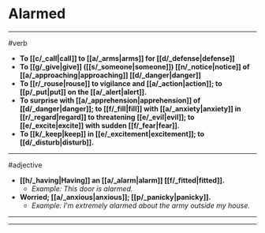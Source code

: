 # Alarmed
---
#verb
- **To [[c/_call|call]] to [[a/_arms|arms]] for [[d/_defense|defense]]**
- **To [[g/_give|give]] ([[s/_someone|someone]]) [[n/_notice|notice]] of [[a/_approaching|approaching]] [[d/_danger|danger]]**
- **To [[r/_rouse|rouse]] to vigilance and [[a/_action|action]]; to [[p/_put|put]] on the [[a/_alert|alert]].**
- **To surprise with [[a/_apprehension|apprehension]] of [[d/_danger|danger]]; to [[f/_fill|fill]] with [[a/_anxiety|anxiety]] in [[r/_regard|regard]] to threatening [[e/_evil|evil]]; to [[e/_excite|excite]] with sudden [[f/_fear|fear]].**
- **To [[k/_keep|keep]] in [[e/_excitement|excitement]]; to [[d/_disturb|disturb]].**
---
#adjective
- **[[h/_having|Having]] an [[a/_alarm|alarm]] [[f/_fitted|fitted]].**
	- _Example: This door is alarmed._
- **Worried; [[a/_anxious|anxious]]; [[p/_panicky|panicky]].**
	- _Example: I'm extremely alarmed about the army outside my house._
---
---
